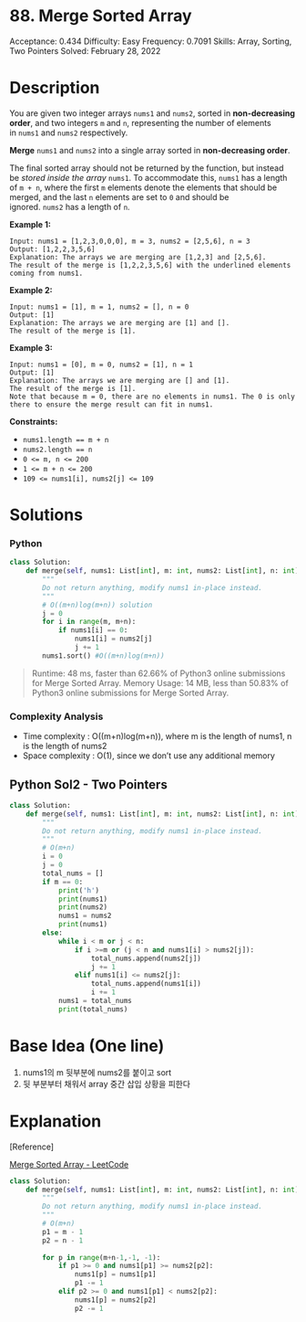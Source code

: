 # 88. Merge Sorted Array

Acceptance: 0.434
Difficulty: Easy
Frequency: 0.7091
Skills: Array, Sorting, Two Pointers
Solved: February 28, 2022

# Description

You are given two integer arrays `nums1` and `nums2`, sorted in **non-decreasing order**, and two integers `m` and `n`, representing the number of elements in `nums1` and `nums2` respectively.

**Merge** `nums1` and `nums2` into a single array sorted in **non-decreasing order**.

The final sorted array should not be returned by the function, but instead be *stored inside the array* `nums1`. To accommodate this, `nums1` has a length of `m + n`, where the first `m` elements denote the elements that should be merged, and the last `n` elements are set to `0` and should be ignored. `nums2` has a length of `n`.

**Example 1:**

```
Input: nums1 = [1,2,3,0,0,0], m = 3, nums2 = [2,5,6], n = 3
Output: [1,2,2,3,5,6]
Explanation: The arrays we are merging are [1,2,3] and [2,5,6].
The result of the merge is [1,2,2,3,5,6] with the underlined elements coming from nums1.

```

**Example 2:**

```
Input: nums1 = [1], m = 1, nums2 = [], n = 0
Output: [1]
Explanation: The arrays we are merging are [1] and [].
The result of the merge is [1].

```

**Example 3:**

```
Input: nums1 = [0], m = 0, nums2 = [1], n = 1
Output: [1]
Explanation: The arrays we are merging are [] and [1].
The result of the merge is [1].
Note that because m = 0, there are no elements in nums1. The 0 is only there to ensure the merge result can fit in nums1.

```

**Constraints:**

- `nums1.length == m + n`
- `nums2.length == n`
- `0 <= m, n <= 200`
- `1 <= m + n <= 200`
- `109 <= nums1[i], nums2[j] <= 109`

# Solutions

### Python

```python
class Solution:
    def merge(self, nums1: List[int], m: int, nums2: List[int], n: int) -> None:
        """
        Do not return anything, modify nums1 in-place instead.
        """
        # O((m+n)log(m+n)) solution
        j = 0
        for i in range(m, m+n):
            if nums1[i] == 0:
                nums1[i] = nums2[j]
                j += 1
        nums1.sort() #O((m+n)log(m+n))
```

> Runtime: 48 ms, faster than 62.66% of Python3 online submissions for Merge Sorted Array.
Memory Usage: 14 MB, less than 50.83% of Python3 online submissions for Merge Sorted Array.
> 

### Complexity Analysis

- Time complexity : O((m+n)log(m+n)), where m is the length of nums1, n is the length of nums2
- Space complexity : O(1), since we don’t use any additional memory

## Python Sol2 - Two Pointers

```python
class Solution:
    def merge(self, nums1: List[int], m: int, nums2: List[int], n: int) -> None:
        """
        Do not return anything, modify nums1 in-place instead.
        """
        # O(m+n)
        i = 0
        j = 0
        total_nums = []
        if m == 0:
            print('h')
            print(nums1)
            print(nums2)
            nums1 = nums2
            print(nums1)
        else:
            while i < m or j < n:
                if i >=m or (j < n and nums1[i] > nums2[j]):
                    total_nums.append(nums2[j])
                    j += 1
                elif nums1[i] <= nums2[j]:
                    total_nums.append(nums1[i])
                    i += 1
            nums1 = total_nums
            print(total_nums)
```

# Base Idea (One line)

1. nums1의 m 뒷부분에 nums2를 붙이고 sort
2. 뒷 부분부터 채워서 array 중간 삽입 상황을 피한다

# Explanation

[Reference]

[Merge Sorted Array - LeetCode](https://leetcode.com/problems/merge-sorted-array/solution/)

```python
class Solution:
    def merge(self, nums1: List[int], m: int, nums2: List[int], n: int) -> None:
        """
        Do not return anything, modify nums1 in-place instead.
        """
        # O(m+n)
        p1 = m - 1
        p2 = n - 1
        
        for p in range(m+n-1,-1, -1):
            if p1 >= 0 and nums1[p1] >= nums2[p2]:
                nums1[p] = nums1[p1]
                p1 -= 1
            elif p2 >= 0 and nums1[p1] < nums2[p2]:
                nums1[p] = nums2[p2]
                p2 -= 1
```